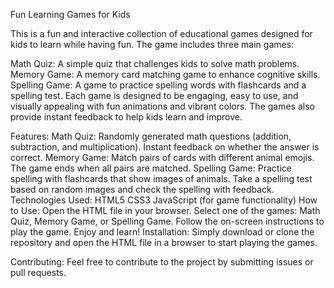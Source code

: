 Fun Learning Games for Kids

This is a fun and interactive collection of educational games designed for kids to learn while having fun. The game includes three main games:

Math Quiz: A simple quiz that challenges kids to solve math problems.
Memory Game: A memory card matching game to enhance cognitive skills.
Spelling Game: A game to practice spelling words with flashcards and a spelling test.
Each game is designed to be engaging, easy to use, and visually appealing with fun animations and vibrant colors. The games also provide instant feedback to help kids learn and improve.

Features:
Math Quiz:
Randomly generated math questions (addition, subtraction, and multiplication).
Instant feedback on whether the answer is correct.
Memory Game:
Match pairs of cards with different animal emojis.
The game ends when all pairs are matched.
Spelling Game:
Practice spelling with flashcards that show images of animals.
Take a spelling test based on random images and check the spelling with feedback.
Technologies Used:
HTML5
CSS3
JavaScript (for game functionality)
How to Use:
Open the HTML file in your browser.
Select one of the games: Math Quiz, Memory Game, or Spelling Game.
Follow the on-screen instructions to play the game.
Enjoy and learn!
Installation:
Simply download or clone the repository and open the HTML file in a browser to start playing the games.

Contributing:
Feel free to contribute to the project by submitting issues or pull requests.
